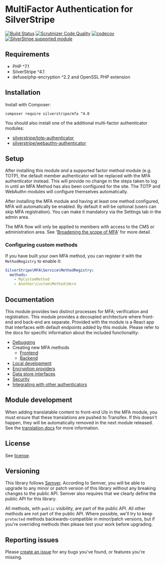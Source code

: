 # MultiFactor Authentication for SilverStripe

[![Build Status](https://travis-ci.com/silverstripe/silverstripe-mfa.svg?branch=master)](https://travis-ci.com/silverstripe/silverstripe-mfa)
[![Scrutinizer Code Quality](https://scrutinizer-ci.com/g/silverstripe/silverstripe-mfa/badges/quality-score.png?b=master)](https://scrutinizer-ci.com/g/silverstripe/silverstripe-mfa/?branch=master)
[![codecov](https://codecov.io/gh/silverstripe/silverstripe-mfa/branch/master/graph/badge.svg)](https://codecov.io/gh/silverstripe/silverstripe-mfa)
[![SilverStripe supported module](https://img.shields.io/badge/silverstripe-supported-0071C4.svg)](https://www.silverstripe.org/software/addons/silverstripe-commercially-supported-module-list/)

## Requirements

* PHP ^7.1
* SilverStripe ^4.1
* defuse/php-encryption ^2.2 and OpenSSL PHP extension

## Installation

Install with Composer:

```
composer require silverstripe/mfa ^4.0
```

You should also install one of the additional multi-factor authenticator modules:

* [silverstripe/totp-authenticator](https://github.com/silverstripe/silverstripe-totp-authenticator)
* [silverstripe/webauthn-authenticator](https://github.com/silverstripe/silverstripe-webauthn-authenticator)

## Setup

After installing this module _and_ a supported factor method module (e.g. TOTP), the default member authenticator
will be replaced with the MFA authenticator instead. This will provide no change in the steps taken to log in until
an MFA Method has also been configured for the site. The TOTP and WebAuthn modules will configure themselves
automatically.

After installing the MFA module and having at least one method configured, MFA will automatically be enabled. By default
it will be optional (users can skip MFA registration). You can make it mandatory via the Settings tab in the admin area.

The MFA flow will only be applied to members with access to the CMS or administration area. See '[Broadening the scope of MFA](docs/en/broadening-the-scope-of-mfa.md)' for more detail.

### Configuring custom methods

If you have built your own MFA method, you can register it with the `MethodRegistry` to enable it:

```yaml
SilverStripe\MFA\Service\MethodRegistry:
  methods:
    - MyCustomMethod
    - Another\Custom\Method\Here
```

## Documentation

This module provides two distinct processes for MFA; verification and registration. This module provides a decoupled
architecture where front-end and back-end are separate. Provided with the module is a React app that interfaces with
default endpoints added by this module. Please refer to the docs for specific information about the included
functionality:

- [Debugging](docs/en/debugging.md)
- Creating new MFA methods
  - [Frontend](docs/en/creating-mfa-method-frontend.md)
  - [Backend](docs/en/creating-mfa-method-backend.md)
- [Local development](docs/en/local-development.md)
- [Encryption providers](docs/en/encryption.md)
- [Data store interfaces](docs/en/datastores.md)
- [Security](docs/en/security.md)
- [Integrating with other authenticators](docs/en/other-authenticators.md)

## Module development

When adding translatable content to front-end UIs in the MFA module, you must ensure that these translations are pushed
to Transifex. If this doesn't happen, they will be automatically removed in the next module released. See the
[translation docs](https://docs.silverstripe.org/en/4/contributing/translation_process/#javascript-translations)
for more information.

## License

See [license](LICENSE.md).

## Versioning

This library follows [Semver](http://semver.org). According to Semver, you will be able to upgrade to any minor or
patch version of this library without any breaking changes to the public API. Semver also requires that we clearly
define the public API for this library.

All methods, with `public` visibility, are part of the public API. All other methods are not part of the public API.
Where possible, we'll try to keep `protected` methods backwards-compatible in minor/patch versions, but if you're
overriding methods then please test your work before upgrading.

## Reporting issues

Please [create an issue](http://github.com/silverstripe/silverstripe-mfa/issues) for any bugs you've found, or
features you're missing.
